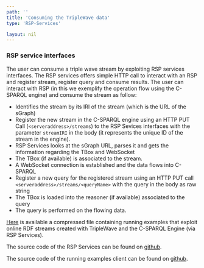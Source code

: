 ```yaml
---
path: ''
title: 'Consuming the TripleWave data'
type: 'RSP-Services'

layout: nil
---
```



### RSP service interfaces

The user can consume a triple wave stream by exploiting RSP services interfaces. The RSP services offers simple HTTP call to interact with an RSP and register stream, register query and consume results.
The user can interact with RSP (in this we exemplify the operation flow using the C-SPARQL engine) and consume the stream as follow:

* Identifies the stream by its IRI of the stream (which is the URL of the sGraph)
* Register the new stream in the C-SPARQL engine using an HTTP PUT Call (`<serveraddress>/streams`) to the RSP Sevices interfaces with the parameter `streamIRI` in the body (it represents the unique ID of the stream in the engine).
* RSP Services looks at the sGraph URL, parses it and gets the information regarding the TBox and WebSocket
* The TBox (if available) is associated to the stream.
* A WebSocket connection is established and the data flows into C-SPARQL
* Register a new query for the registered stream using an HTTP PUT call `<serveraddress>/streams/<queryName>` with the query in the body as raw string
* The TBox is loaded into the reasoner (if available) associated to the query
* The query is performed on the flowing data.

[Here](http://streamreasoning.org/TripleWave/Running_Examples.zip) is available a compressed file containing running examples that exploit online RDF streams created with TripleWave and the C-SPARQL Engine (via RSP Services).

The source code of the RSP Services can be found on [github](http://github.com/streamreasoning/rsp-services-client-example/tree/triplewave).

The source code of the running examples client can be found on [github](http://github.com/streamreasoning/rsp-services-csparql). 

